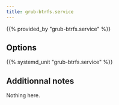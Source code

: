 ```yaml
---
title: grub-btrfs.service
---
```


{{% provided_by "grub-btrfs.service" %}}

## Options

{{% systemd_unit "grub-btrfs.service" %}}

## Additionnal notes

Nothing here.